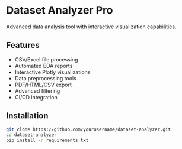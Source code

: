 # Dataset Analyzer Pro

Advanced data analysis tool with interactive visualization capabilities.

## Features
- CSV/Excel file processing
- Automated EDA reports
- Interactive Plotly visualizations
- Data preprocessing tools
- PDF/HTML/CSV export
- Advanced filtering
- CI/CD integration

## Installation
```bash
git clone https://github.com/yourusername/dataset-analyzer.git
cd dataset-analyzer
pip install -r requirements.txt